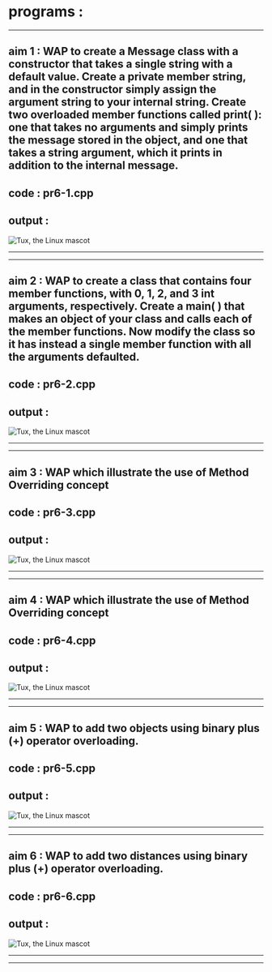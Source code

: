 # programs :
---
## aim 1 : WAP to create a Message class with a constructor that takes a single string with a default value. Create a private member string, and in the constructor simply assign the argument string to your internal string. Create two overloaded member functions called print( ): one that takes no arguments and simply prints the message stored in the object, and one that takes a string argument, which it prints in addition to the internal message.

## code : pr6-1.cpp

## output : 
 ![Tux, the Linux mascot]()

---
___

## aim 2 : WAP to create a class that contains four member functions, with 0, 1, 2, and 3 int arguments, respectively. Create a main( ) that makes an object of your class and calls each of the member functions. Now modify the class so it has instead a single member function with all the arguments defaulted.

## code : pr6-2.cpp

## output : 
 ![Tux, the Linux mascot]()

---
___

## aim 3 : WAP which illustrate the use of Method Overriding concept

## code : pr6-3.cpp

## output : 
 ![Tux, the Linux mascot]()

---
___

## aim 4 : WAP which illustrate the use of Method Overriding concept

## code : pr6-4.cpp

## output : 
 ![Tux, the Linux mascot]()

---
___

## aim 5 : WAP to add two objects using binary plus (+) operator overloading.

## code : pr6-5.cpp

## output : 
 ![Tux, the Linux mascot]()

---
___

## aim 6 : WAP to add two distances using binary plus (+) operator overloading.

## code : pr6-6.cpp

## output : 
 ![Tux, the Linux mascot]()

---
___

